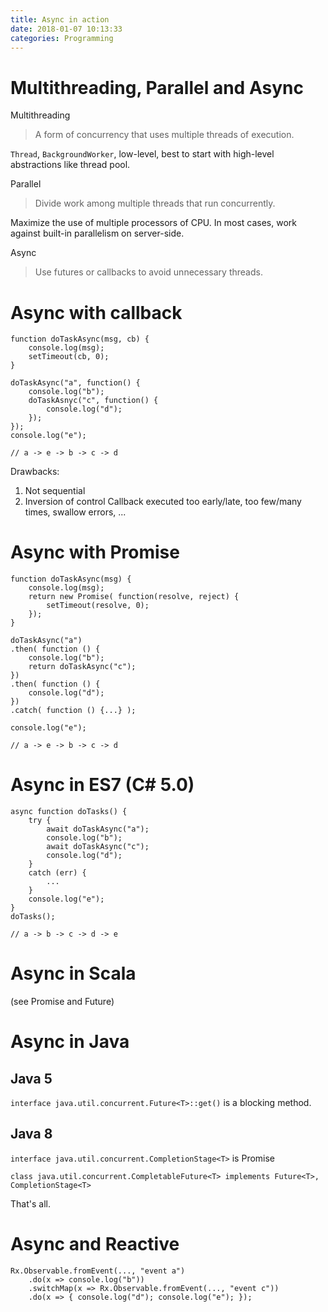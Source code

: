 ```yaml
---
title: Async in action
date: 2018-01-07 10:13:33
categories: Programming
---
```


# Multithreading, Parallel and Async

Multithreading
> A form of concurrency that uses multiple threads of execution. 

`Thread`, `BackgroundWorker`, low-level, best to start with high-level abstractions like thread pool.

Parallel
> Divide work among multiple threads that run concurrently.

Maximize the use of multiple processors of CPU. In most cases, work against built-in parallelism on server-side.

Async
> Use futures or callbacks to avoid unnecessary threads.

# Async with callback

```
function doTaskAsync(msg, cb) {
	console.log(msg);
	setTimeout(cb, 0);
}

doTaskAsync("a", function() {
	console.log("b");
	doTaskAsnyc("c", function() {
		console.log("d");
	});
});
console.log("e");

// a -> e -> b -> c -> d
```

Drawbacks:
1. Not sequential
2. Inversion of control
Callback executed too early/late, too few/many times, swallow errors, ...

# Async with Promise

```
function doTaskAsync(msg) {
	console.log(msg);
	return new Promise( function(resolve, reject) {
		setTimeout(resolve, 0);		
	});
}

doTaskAsync("a")
.then( function () {
	console.log("b");
	return doTaskAsync("c");
})
.then( function () {
	console.log("d");
})
.catch( function () {...} );

console.log("e");

// a -> e -> b -> c -> d 
```

# Async in ES7 (C# 5.0)

```
async function doTasks() {
	try {
		await doTaskAsync("a");
		console.log("b");
		await doTaskAsync("c");
		console.log("d");
	}
	catch (err) {
		...
	}
	console.log("e");
}
doTasks();

// a -> b -> c -> d -> e

```

# Async in Scala 

(see Promise and Future)

# Async in Java

## Java 5

`interface java.util.concurrent.Future<T>::get()` is a blocking method.

## Java 8

`interface java.util.concurrent.CompletionStage<T>` is Promise

`class java.util.concurrent.CompletableFuture<T> implements Future<T>, CompletionStage<T>`

That's all.

# Async and Reactive

```
Rx.Observable.fromEvent(..., "event a")
	.do(x => console.log("b"))
	.switchMap(x => Rx.Observable.fromEvent(..., "event c"))
	.do(x => { console.log("d"); console.log("e"); }); 
```
